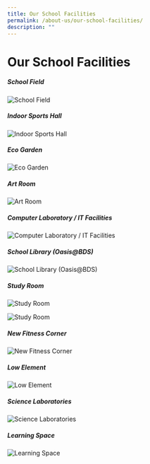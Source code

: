 ```yaml
---
title: Our School Facilities
permalink: /about-us/our-school-facilities/
description: ""
---
```

Our School Facilities
=====================

##### **School Field**
![School Field](/images/School%20Field.jpg)
<br>

##### **Indoor Sports Hall**
![Indoor Sports Hall](/images/Indoor%20Sports%20Hall%201.jpg)
<br>

##### **Eco Garden**
![Eco Garden](/images/Eco%20Garden.jpeg)
<br>

##### **Art Room**
![Art Room](/images/Art%20Room.png)
<br>

##### **Computer Laboratory / IT Facilities**
![Computer Laboratory / IT Facilities](/images/Computer%20Laboratory%201.jpg)
<br>

##### **School Library (Oasis@BDS)**
![School Library (Oasis@BDS)](/images/Library%201.jpg)


##### **Study Room**
![Study Room](/images/Study%20room%202.jpeg)

![Study Room](/images/Study%20room%201.jpeg)

##### **New Fitness Corner** <br>
![New Fitness Corner](/images/New%20Fitness%20Corner.jpg)

##### **Low Element** <br>
![Low Element](/images/Low%20Element.jpg)

##### **Science Laboratories**
![Science Laboratories](/images/science%20lab.png)
<br>



##### **Learning Space**
![Learning Space](/images/Learning%20Spaces%2001.jpg)